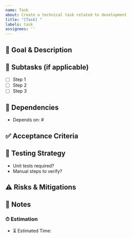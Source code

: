 ```yaml
---
name: Task
about: Create a technical task related to development
title: "[Task] "
labels: task
assignees: ''
---
```


## 🎯 Goal & Description
<!-- What needs to be done? Brief and clear description. -->

## 🧩 Subtasks (if applicable)
- [ ] Step 1
- [ ] Step 2
- [ ] Step 3

## 🔄 Dependencies
- Depends on: #<issue-number>

## ✅ Acceptance Criteria
<!-- Given / When / Then, or bullet points of conditions to meet -->

## 🧪 Testing Strategy
- Unit tests required? <!-- yes/no -->
- Manual steps to verify?

## ⚠️ Risks & Mitigations
<!-- Known risks, edge cases, rollbacks -->

## 💬 Notes
<!-- Additional context, links, designs, etc. -->

### ⏱ Estimation
- ⏳ Estimated Time: <!-- e.g., 2h, 1d -->
